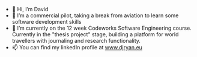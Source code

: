 - 👋 Hi, I’m David
- 👀 I’m a commercial pilot, taking a break from aviation to learn some software development skills
- 🌱 I’m currently on the 12 week Codeworks Software Engineering course. Currently in the "thesis project" stage, building a platform for world travellers with journaling and research functionality. 
- 📫 You can find my linkedIn profile at www.djryan.eu
